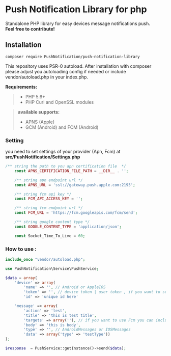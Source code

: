 

# Push Notification Library for php
 
Standalone PHP library for easy devices message notifications push.  
<i class="icon-flag"></i> 
**Feel free to contribute!**



Installation
-------------

    composer require PushNotification/push-notification-library


This repository uses PSR-0 autoload. After installation with composer please adjust you autoloading config if needed or include vendor/autoload.php in your index.php. 

 **Requirements:**

> - PHP 5.6+
> - PHP Curl and OpenSSL modules

  > **available supports:**
 > 
> - APNS (Apple)
> - GCM (Android) and FCM (Android)

### Setting
you need to set settings of your provider (Apn, Fcm) at  **src/PushNotification/Settings.php**
```php
/** string the path to you apn certification file  */
    const APNS_CERTIFICATION_FILE_PATH = __DIR__ . '';

    /** string apn endpoint url */
    const APNS_URL = 'ssl://gateway.push.apple.com:2195';

    /** string fcm api key */
    const FCM_API_ACCESS_KEY = '';

    /** string fcm endpoint url */
    const FCM_URL = 'https://fcm.googleapis.com/fcm/send';

    /** string google content type */
    const GOOGLE_CONTENT_TYPE = 'application/json';

    const Socket_Time_To_Live = 60;
```


### How to use : 
```php
include_once "vendor/autoload.php";

use PushNotification\Service\PushService;

$data = array(
    'device' => array(
        'name' => '', // Android or AppleIOS
        'token' => '', // device token | user token , if you want to send to apple device you have to fill this 
        'id' => 'unique id here'

    'message' => array(
        'action' => 'test',
        'title' => 'this is test title',
        'targets' => array(''), // if you want to use Fcm you can inclue array of targets 
        'body' => 'this is body',
        'type' => '', // AndroidMessages or IOSMessages
        'data' => array('type' => 'testType'))
);

$response  = PushService::getInstance()->send($data);

```

